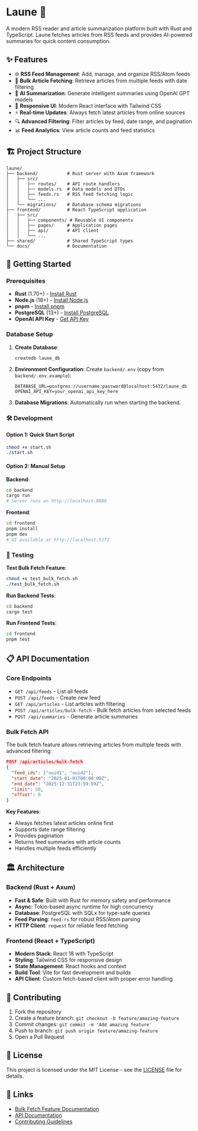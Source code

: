 # Laune 📰

A modern RSS reader and article summarization platform built with Rust and TypeScript. Laune fetches articles from RSS feeds and provides AI-powered summaries for quick content consumption.

## ✨ Features

- 🌐 **RSS Feed Management**: Add, manage, and organize RSS/Atom feeds
- 📄 **Bulk Article Fetching**: Retrieve articles from multiple feeds with date filtering
- 🤖 **AI Summarization**: Generate intelligent summaries using OpenAI GPT models
- 📱 **Responsive UI**: Modern React interface with Tailwind CSS
- ⚡ **Real-time Updates**: Always fetch latest articles from online sources
- 🔍 **Advanced Filtering**: Filter articles by feed, date range, and pagination
- 📊 **Feed Analytics**: View article counts and feed statistics

## 🏗️ Project Structure

```
laune/
├── backend/           # Rust server with Axum framework
│   ├── src/
│   │   ├── routes/    # API route handlers
│   │   ├── models.rs  # Data models and DTOs
│   │   ├── feeds.rs   # RSS feed fetching logic
│   │   └── ...
│   └── migrations/    # Database schema migrations
├── frontend/          # React TypeScript application
│   ├── src/
│   │   ├── components/ # Reusable UI components
│   │   ├── pages/     # Application pages
│   │   ├── api/       # API client
│   │   └── ...
├── shared/            # Shared TypeScript types
└── docs/              # Documentation
```

## 🚀 Getting Started

### Prerequisites

- **Rust** (1.70+) - [Install Rust](https://rustup.rs/)
- **Node.js** (18+) - [Install Node.js](https://nodejs.org/)
- **pnpm** - [Install pnpm](https://pnpm.io/installation)
- **PostgreSQL** (13+) - [Install PostgreSQL](https://postgresql.org/)
- **OpenAI API Key** - [Get API Key](https://openai.com/api/)

### Database Setup

1. **Create Database**:
   ```bash
   createdb laune_db
   ```

2. **Environment Configuration**:
   Create `backend/.env` (copy from `backend/.env.example`):
   ```env
   DATABASE_URL=postgres://username:password@localhost:5432/laune_db
   OPENAI_API_KEY=your_openai_api_key_here
   ```

3. **Database Migrations**: Automatically run when starting the backend.

### 🛠️ Development

#### Option 1: Quick Start Script
```bash
chmod +x start.sh
./start.sh
```

#### Option 2: Manual Setup

**Backend**:
```bash
cd backend
cargo run
# Server runs on http://localhost:8080
```

**Frontend**:
```bash
cd frontend
pnpm install
pnpm dev
# UI available at http://localhost:5173
```

### 🧪 Testing

**Test Bulk Fetch Feature**:
```bash
chmod +x test_bulk_fetch.sh
./test_bulk_fetch.sh
```

**Run Backend Tests**:
```bash
cd backend
cargo test
```

**Run Frontend Tests**:
```bash
cd frontend
pnpm test
```

## 📋 API Documentation

### Core Endpoints

- `GET /api/feeds` - List all feeds
- `POST /api/feeds` - Create new feed
- `GET /api/articles` - List articles with filtering
- `POST /api/articles/bulk-fetch` - Bulk fetch articles from selected feeds
- `POST /api/summaries` - Generate article summaries

### Bulk Fetch API

The bulk fetch feature allows retrieving articles from multiple feeds with advanced filtering:

```json
POST /api/articles/bulk-fetch
{
  "feed_ids": ["uuid1", "uuid2"],
  "start_date": "2025-01-01T00:00:00Z",
  "end_date": "2025-12-31T23:59:59Z",
  "limit": 50,
  "offset": 0
}
```

**Key Features**:
- Always fetches latest articles online first
- Supports date range filtering
- Provides pagination
- Returns feed summaries with article counts
- Handles multiple feeds efficiently

## 🏛️ Architecture

### Backend (Rust + Axum)
- **Fast & Safe**: Built with Rust for memory safety and performance
- **Async**: Tokio-based async runtime for high concurrency
- **Database**: PostgreSQL with SQLx for type-safe queries
- **Feed Parsing**: `feed-rs` for robust RSS/Atom parsing
- **HTTP Client**: `reqwest` for reliable feed fetching

### Frontend (React + TypeScript)
- **Modern Stack**: React 18 with TypeScript
- **Styling**: Tailwind CSS for responsive design
- **State Management**: React hooks and context
- **Build Tool**: Vite for fast development and builds
- **API Client**: Custom fetch-based client with proper error handling

## 🤝 Contributing

1. Fork the repository
2. Create a feature branch: `git checkout -b feature/amazing-feature`
3. Commit changes: `git commit -m 'Add amazing feature'`
4. Push to branch: `git push origin feature/amazing-feature`
5. Open a Pull Request

## 📄 License

This project is licensed under the MIT License - see the [LICENSE](LICENSE) file for details.

## 🔗 Links

- [Bulk Fetch Feature Documentation](BULK_FETCH_FEATURE.md)
- [API Documentation](docs/api.md)
- [Contributing Guidelines](CONTRIBUTING.md)
